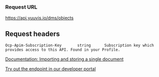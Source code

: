 ### Request URL

https://api.yuuvis.io/dms/objects

## Request headers

```
Ocp-Apim-Subscription-Key       string      Subscription key which provides access to this API. Found in your Profile.

```

[Documentation: Importing and storing a single document](https://github.com/yuuvis/Documentation/wiki/Import-and-store#importing-and-storing-a-single-document)

[Try out the endpoint in our developer portal](https://ateamk8s.azurewebsites.net/Apis/Endpoints/yadb-api)
